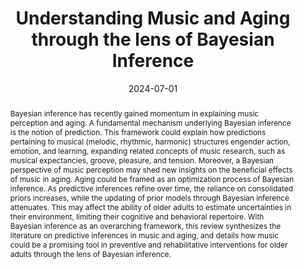 ---
abstract: "Bayesian inference has recently gained momentum in explaining music perception and aging. A fundamental mechanism underlying Bayesian inference is the notion of prediction. This framework could explain how predictions pertaining to musical (melodic, rhythmic, harmonic) structures engender action, emotion, and learning, expanding related concepts of music research, such as musical expectancies, groove, pleasure, and tension. Moreover, a Bayesian perspective of music perception may shed new insights on the beneficial effects of music in aging. Aging could be framed as an optimization process of Bayesian inference. As predictive inferences refine over time, the reliance on consolidated priors increases, while the updating of prior models through Bayesian inference attenuates. This may affect the ability of older adults to estimate uncertainties in their environment, limiting their cognitive and behavioral repertoire. With Bayesian inference as an overarching framework, this review synthesizes the literature on predictive inferences in music and aging, and details how music could be a promising tool in preventive and rehabilitative interventions for older adults through the lens of Bayesian inference."

authors:
- Gladys-Heng
- Jiayi-Zhang
- Leonardo Bonetti
- Wilson-Lim
- Peter Vuust
- Kat Agres
- Annabel-Chen

date: "2024-07-01"
doi: "https://doi.org/10.1016/j.neubiorev.2024.105768"
featured: false
projects: ""
publication: ""
publication_short: ""
publication_types:
# Legend: 0 = Uncategorized; 1 = Conference paper; 2 = Journal article;
# 3 = Preprint / Working Paper; 4 = Report; 5 = Book; 6 = Book section;
# 7 = Thesis; 8 = Patent
- "2"
publishDate: "2024-07-01"
tags:
- Ageing
- Music
- Bayesian Inference
title: "Understanding Music and Aging through the lens of Bayesian Inference"
url_code: ""
url_dataset: ""
url_pdf: ""
url_poster: ""
url_project: ""
url_slides: ""
url_source: ""
url_video: ""
---